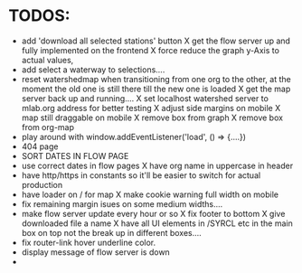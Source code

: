 # TODOS:

- add 'download all selected stations' button
  X get the flow server up and fully implemented on the frontend
  X force reduce the graph y-Axis to actual values,
- add select a waterway to selections....
- reset watershedmap when transitioning from one org to the other, at the moment the old one is still there till the new one is loaded
  X get the map server back up and running....
  X set localhost watershed server to mlab.org address for better testing
  X adjust side margins on mobile
  X map still draggable on mobile
  X remove box from graph
  X remove box from org-map
- play around with window.addEventListener('load', () => {....})
- 404 page
- SORT DATES IN FLOW PAGE
- use correct dates in flow pages
  X have org name in uppercase in header
- have http/https in constants so it'll be easier to switch for actual production
- have loader on / for map
  X make cookie warning full width on mobile
- fix remaining margin isues on some medium widths....
- make flow server update every hour or so
  X fix footer to bottom
  X give downloaded file a name
  X have all UI elements in /SYRCL etc in the main box on top not the break up in different boxes....
- fix router-link hover underline color.
- display message of flow server is down
-
